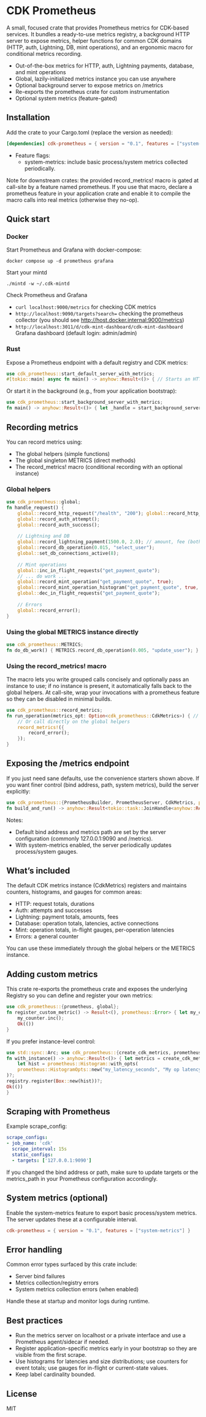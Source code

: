 # CDK Prometheus

A small, focused crate that provides Prometheus metrics for CDK-based services. It bundles a ready-to-use metrics registry, a background HTTP server to expose metrics, helper functions for common CDK domains (HTTP, auth, Lightning, DB, mint operations), and an ergonomic macro for conditional metrics recording.

- Out-of-the-box metrics for HTTP, auth, Lightning payments, database, and mint operations
- Global, lazily-initialized metrics instance you can use anywhere
- Optional background server to expose metrics on /metrics
- Re-exports the prometheus crate for custom instrumentation
- Optional system metrics (feature-gated)

## Installation

Add the crate to your Cargo.toml (replace the version as needed):

```toml 
[dependencies] cdk-prometheus = { version = "0.1", features = ["system-metrics"] }
``` 

- Feature flags:
  - system-metrics: include basic process/system metrics collected periodically.

Note for downstream crates: the provided record_metrics! macro is gated at call-site by a feature named prometheus. If you use that macro, declare a prometheus feature in your application crate and enable it to compile the macro calls into real metrics (otherwise they no-op).

## Quick start
### Docker
Start Prometheus and Grafana with docker-compose:
```
docker compose up -d prometheus grafana
```
Start your mintd 
```
./mintd -w ~/.cdk-mintd
```
Check Prometheus and Grafana 
* `curl localhost:9000/metrics` for checking CDK metrics  
* `http://localhost:9090/targets?search=` checking the prometheus collector (you should see http://host.docker.internal:9000/metrics)
* `http://localhost:3011/d/cdk-mint-dashboard/cdk-mint-dashboard` Grafana dashboard (default login: admin/admin)

### Rust 
Expose a Prometheus endpoint with a default registry and CDK metrics:
```rust 
use cdk_prometheus::start_default_server_with_metrics;
#[tokio::main] async fn main() -> anyhow::Result<()> { // Starts an HTTP server (default bind and path) and registers CDK metrics into its registry start_default_server_with_metrics().await?; Ok(()) }
``` 

Or start it in the background (e.g., from your application bootstrap):
```rust
use cdk_prometheus::start_background_server_with_metrics;
fn main() -> anyhow::Result<()> { let _handle = start_background_server_with_metrics()?; // Continue bootstrapping your application... Ok(()) }
``` 

## Recording metrics

You can record metrics using:
- The global helpers (simple functions)
- The global singleton METRICS (direct methods)
- The record_metrics! macro (conditional recording with an optional instance)

### Global helpers
```rust 
use cdk_prometheus::global;
fn handle_request() { 
    global::record_http_request("/health", "200"); global::record_http_request_duration(0.003, "/health");
    global::record_auth_attempt();
    global::record_auth_success();
    
    // Lightning and DB
    global::record_lightning_payment(1500.0, 2.0); // amount, fee (both in base units you track)
    global::record_db_operation(0.015, "select_user");
    global::set_db_connections_active(8);
    
    // Mint operations
    global::inc_in_flight_requests("get_payment_quote");
    // ... do work ...
    global::record_mint_operation("get_payment_quote", true);
    global::record_mint_operation_histogram("get_payment_quote", true, 0.021);
    global::dec_in_flight_requests("get_payment_quote");
    
    // Errors
    global::record_error();
}
``` 

### Using the global METRICS instance directly
```rust 
use cdk_prometheus::METRICS;
fn do_db_work() { METRICS.record_db_operation(0.005, "update_user"); }
``` 

### Using the record_metrics! macro

The macro lets you write grouped calls concisely and optionally pass an instance to use; if no instance is present, it automatically falls back to the global helpers. At call-site, wrap your invocations with a prometheus feature so they can be disabled in minimal builds.
```rust 
use cdk_prometheus::record_metrics;
fn run_operation(metrics_opt: Option<cdk_prometheus::CdkMetrics>) { // Use instance if present, otherwise fallback to global record_metrics!(metrics_opt => { inc_in_flight_requests("make_payment"); record_mint_operation("make_payment", true); record_mint_operation_histogram("make_payment", true, 0.123); dec_in_flight_requests("make_payment"); });
    // Or call directly on the global helpers
    record_metrics!({
        record_error();
    });
}
``` 

## Exposing the /metrics endpoint

If you just need sane defaults, use the convenience starters shown above. If you want finer control (bind address, path, system metrics), build the server explicitly:
```rust 
use cdk_prometheus::{PrometheusBuilder, PrometheusServer, CdkMetrics, prometheus::Registry};
fn build_and_run() -> anyhow::Result<tokio::task::JoinHandle<anyhow::Result<()>>> { // Build a server wired up with the default CDK metrics let server = PrometheusBuilder::new().build_with_cdk_metrics()?; let handle = server.start_background(); Ok(handle) }
``` 

Notes:
- Default bind address and metrics path are set by the server configuration (commonly 127.0.0.1:9090 and /metrics).
- With system-metrics enabled, the server periodically updates process/system gauges.

## What’s included

The default CDK metrics instance (CdkMetrics) registers and maintains counters, histograms, and gauges for common areas:
- HTTP: request totals, durations
- Auth: attempts and successes
- Lightning: payment totals, amounts, fees
- Database: operation totals, latencies, active connections
- Mint: operation totals, in-flight gauges, per-operation latencies
- Errors: a general counter

You can use these immediately through the global helpers or the METRICS instance.

## Adding custom metrics

This crate re-exports the prometheus crate and exposes the underlying Registry so you can define and register your own metrics:
```rust 
use cdk_prometheus::{prometheus, global};
fn register_custom_metric() -> Result<(), prometheus::Error> { let my_counter = prometheus::IntCounter::new("my_counter", "A custom counter")?; let registry = global::registry(); // Arcregistry.register(Box::new(my_counter.clone()))?;
    my_counter.inc();
    Ok(())
}
``` 

If you prefer instance-level control:
```rust 
use std::sync::Arc; use cdk_prometheus::{create_cdk_metrics, prometheus};
fn with_instance() -> anyhow::Result<()> { let metrics = create_cdk_metrics()?; let registry: Arc[prometheus::Registry]() = metrics.registry();
    let hist = prometheus::Histogram::with_opts(
    prometheus::HistogramOpts::new("my_latency_seconds", "My op latency")
)?;
registry.register(Box::new(hist))?;
Ok(())
}
``` 

## Scraping with Prometheus

Example scrape_config:
```yaml 
scrape_configs:
- job_name: 'cdk' 
  scrape_interval: 15s 
  static_configs:
  - targets: ['127.0.0.1:9090']
``` 

If you changed the bind address or path, make sure to update targets or the metrics_path in your Prometheus configuration accordingly.

## System metrics (optional)

Enable the system-metrics feature to export basic process/system metrics. The server updates these at a configurable interval.
```toml 
cdk-prometheus = { version = "0.1", features = ["system-metrics"] }
``` 

## Error handling

Common error types surfaced by this crate include:
- Server bind failures
- Metrics collection/registry errors
- System metrics collection errors (when enabled)

Handle these at startup and monitor logs during runtime.

## Best practices

- Run the metrics server on localhost or a private interface and use a Prometheus agent/sidecar if needed.
- Register application-specific metrics early in your bootstrap so they are visible from the first scrape.
- Use histograms for latencies and size distributions; use counters for event totals; use gauges for in-flight or current-state values.
- Keep label cardinality bounded.

## License

MIT
```
